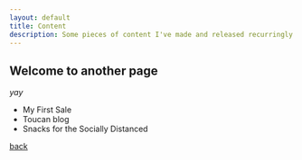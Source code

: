 ```yaml
---
layout: default
title: Content
description: Some pieces of content I've made and released recurringly
---
```


## Welcome to another page

_yay_

- My First Sale
- Toucan blog
- Snacks for the Socially Distanced

[back](../)
